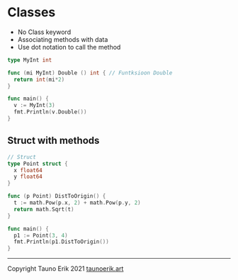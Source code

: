 # Classes

* No Class keyword
* Associating methods with data
* Use dot notation to call the method

```Go
type MyInt int

func (mi MyInt) Double () int { // Funtksioon Double
  return int(mi*2)
}

func main() {
  v := MyInt(3)
  fmt.Println(v.Double())
}
```

## Struct with methods

```Go
// Struct
type Point struct {
  x float64
  y float64
}

func (p Point) DistToOrigin() {
  t := math.Pow(p.x, 2) + math.Pow(p.y, 2)
  return math.Sqrt(t)
}

func main() {
  p1 := Point(3, 4)
  fmt.Println(p1.DistToOrigin())
}
```

 ___

Copyright Tauno Erik 2021 [taunoerik.art](https://taunoerik.art/)